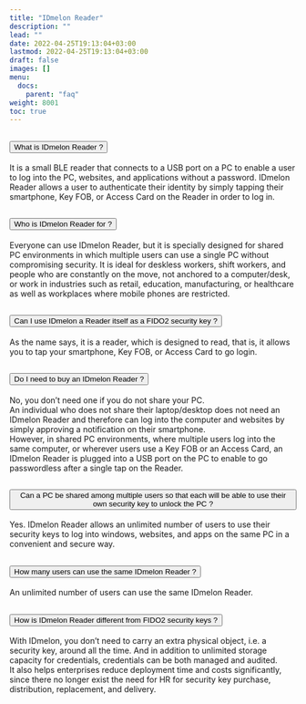 ```yaml
---
title: "IDmelon Reader"
description: ""
lead: ""
date: 2022-04-25T19:13:04+03:00
lastmod: 2022-04-25T19:13:04+03:00
draft: false
images: []
menu:
  docs:
    parent: "faq"
weight: 8001
toc: true
---
```


<div class="accordion" id="accordionExample">
  <div class="accordion-item">
    <h2 class="accordion-header" id="headingOne">
      <button class="accordion-button" type="button" data-bs-toggle="collapse" data-bs-target="#collapseOne" aria-expanded="true" aria-controls="collapseOne">
        What is IDmelon Reader ?
      </button>
    </h2>
    <div id="collapseOne" class="accordion-collapse collapse show" aria-labelledby="headingOne" data-bs-parent="#accordionExample">
      <div class="accordion-body">
        <p class="faq-p">It is a small BLE reader that connects to a USB port on a PC to enable a user to log into the PC, websites, and applications without a password. IDmelon Reader allows a user
        to authenticate their identity by simply tapping their smartphone, Key FOB, or Access Card on the Reader in order to log in.</p>
       </div>
    </div>
  </div>
  <div class="accordion-item">
    <h2 class="accordion-header" id="headingTwo">
      <button class="accordion-button collapsed" type="button" data-bs-toggle="collapse" data-bs-target="#collapseTwo" aria-expanded="false" aria-controls="collapseTwo">
        Who is IDmelon Reader for ?
      </button>
    </h2>
    <div id="collapseTwo" class="accordion-collapse collapse" aria-labelledby="headingTwo" data-bs-parent="#accordionExample">
      <div class="accordion-body">
        <p class="faq-p">
        Everyone can use IDmelon Reader, but it is specially designed for shared PC environments in which multiple users can use a single PC without compromising security.
        It is ideal for deskless workers, shift workers, and people who are constantly on the move, not anchored to a computer/desk, or work in industries such as retail, education,
        manufacturing, or healthcare as well as workplaces where mobile phones are restricted.
        </p>
      </div>
    </div>
  </div>
  <div class="accordion-item">
    <h2 class="accordion-header" id="headingThree">
      <button class="accordion-button collapsed" type="button" data-bs-toggle="collapse" data-bs-target="#collapseThree" aria-expanded="false" aria-controls="collapseThree">
        Can I use IDmelon a Reader itself as a FIDO2 security key ?
      </button>
    </h2>
    <div id="collapseThree" class="accordion-collapse collapse" aria-labelledby="headingThree" data-bs-parent="#accordionExample">
      <div class="accordion-body">
        <p class="faq-p">
            As the name says, it is a reader, which is designed to read, that is, it allows you to tap your smartphone, Key FOB, or Access Card to go login.
        </p>
      </div>
    </div>
  </div>

  <div class="accordion-item">
    <h2 class="accordion-header" id="headingFour">
      <button class="accordion-button collapsed" type="button" data-bs-toggle="collapse" data-bs-target="#collapseFour" aria-expanded="false" aria-controls="collapseFour">
        Do I need to buy an IDmelon Reader ?
      </button>
    </h2>
    <div id="collapseFour" class="accordion-collapse collapse" aria-labelledby="headingFour" data-bs-parent="#accordionExample">
      <div class="accordion-body">
        <p class="faq-p">
         No, you don’t need one if you do not share your PC.<br>
        An individual who does not share their laptop/desktop does not need an IDmelon Reader and therefore can log into the computer and websites by simply approving a notification
        on their smartphone.<br>
        However, in shared PC environments, where multiple users log into the same computer, or wherever users use a Key FOB or an Access Card, an IDmelon Reader is plugged into a
        USB port on the PC to enable to go passwordless after a single tap on the Reader.
    </p>
      </div>
    </div>
  </div>

  <div class="accordion-item">
    <h2 class="accordion-header" id="headingFive">
      <button class="accordion-button collapsed" type="button" data-bs-toggle="collapse" data-bs-target="#collapseFive" aria-expanded="false" aria-controls="collapseFive">
        Can a PC be shared among multiple users so that each will be able to use their own security key to unlock the PC ?
      </button>
    </h2>
    <div id="collapseFive" class="accordion-collapse collapse" aria-labelledby="headingFive" data-bs-parent="#accordionExample">
      <div class="accordion-body">
        <p class="faq-p">
        Yes. IDmelon Reader allows an unlimited number of users to use their security keys to log into windows, websites, and apps on the same PC in a convenient and secure way.
        </p>
      </div>
    </div>
  </div>

  <div class="accordion-item">
    <h2 class="accordion-header" id="headingSix">
      <button class="accordion-button collapsed" type="button" data-bs-toggle="collapse" data-bs-target="#collapseSix" aria-expanded="false" aria-controls="collapseSix">
        How many users can use the same IDmelon Reader ?
      </button>
    </h2>
    <div id="collapseSix" class="accordion-collapse collapse" aria-labelledby="headingSix" data-bs-parent="#accordionExample">
      <div class="accordion-body">
        <p class="faq-p">
        An unlimited number of users can use the same IDmelon Reader.
        </p>
      </div>
    </div>
  </div>

  <div class="accordion-item">
    <h2 class="accordion-header" id="headingSeven">
      <button class="accordion-button collapsed" type="button" data-bs-toggle="collapse" data-bs-target="#collapseSeven" aria-expanded="false" aria-controls="collapseSeven">
        How is IDmelon Reader different from FIDO2 security keys ?
      </button>
    </h2>
    <div id="collapseSeven" class="accordion-collapse collapse" aria-labelledby="headingSeven" data-bs-parent="#accordionExample">
      <div class="accordion-body">
        <p class="faq-p">
        With IDmelon, you don’t need to carry an extra physical object, i.e. a security key, around all the time. And in addition to unlimited storage capacity for credentials,
        credentials can be both managed and audited.<br>
        It also helps enterprises reduce deployment time and costs significantly, since there no longer exist the need for HR for security key purchase, distribution, replacement,
        and delivery.
        </p>
      </div>
    </div>
  </div>
</div>
